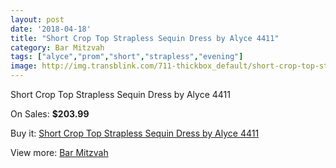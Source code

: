```yaml
---
layout: post
date: '2018-04-18'
title: "Short Crop Top Strapless Sequin Dress by Alyce 4411"
category: Bar Mitzvah
tags: ["alyce","prom","short","strapless","evening"]
image: http://img.transblink.com/711-thickbox_default/short-crop-top-strapless-sequin-dress-by-alyce-4411.jpg
---
```

Short Crop Top Strapless Sequin Dress by Alyce 4411

On Sales: **$203.99**
<a href="https://www.transblink.com/en/bar-mitzvah/198-short-crop-top-strapless-sequin-dress-by-alyce-4411.html"><amp-img layout="responsive" width="600" height="600" src="//img.transblink.com/711-thickbox_default/short-crop-top-strapless-sequin-dress-by-alyce-4411.jpg" alt="Short Crop Top Strapless Sequin Dress by Alyce 4411 0" /></a>
<a href="https://www.transblink.com/en/bar-mitzvah/198-short-crop-top-strapless-sequin-dress-by-alyce-4411.html"><amp-img layout="responsive" width="600" height="600" src="//img.transblink.com/713-thickbox_default/short-crop-top-strapless-sequin-dress-by-alyce-4411.jpg" alt="Short Crop Top Strapless Sequin Dress by Alyce 4411 1" /></a>
<a href="https://www.transblink.com/en/bar-mitzvah/198-short-crop-top-strapless-sequin-dress-by-alyce-4411.html"><amp-img layout="responsive" width="600" height="600" src="//img.transblink.com/712-thickbox_default/short-crop-top-strapless-sequin-dress-by-alyce-4411.jpg" alt="Short Crop Top Strapless Sequin Dress by Alyce 4411 2" /></a>

Buy it: [Short Crop Top Strapless Sequin Dress by Alyce 4411](https://www.transblink.com/en/bar-mitzvah/198-short-crop-top-strapless-sequin-dress-by-alyce-4411.html "Short Crop Top Strapless Sequin Dress by Alyce 4411")

View more: [Bar Mitzvah](https://www.transblink.com/en/2-bar-mitzvah "Bar Mitzvah")